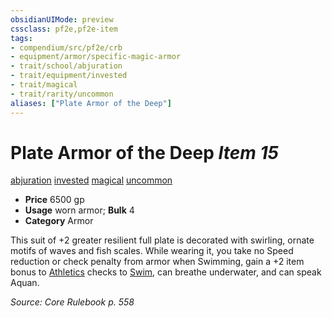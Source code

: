 ```yaml
---
obsidianUIMode: preview
cssclass: pf2e,pf2e-item
tags:
- compendium/src/pf2e/crb
- equipment/armor/specific-magic-armor 
- trait/school/abjuration
- trait/equipment/invested
- trait/magical
- trait/rarity/uncommon
aliases: ["Plate Armor of the Deep"]
---
```

# Plate Armor of the Deep *Item 15*  
[abjuration](abjuration.md)  [invested](invested.md)  [magical](magical.md)  [uncommon](uncommon.md)  

- **Price** 6500 gp
- **Usage** worn armor; **Bulk** 4
- **Category** Armor

This suit of +2 greater resilient full plate is decorated with swirling, ornate motifs of waves and fish scales. While wearing it, you take no Speed reduction or check penalty from armor when Swimming, gain a +2 item bonus to [Athletics](../../skills.md#Athletics) checks to [Swim](swim.md), can breathe underwater, and can speak Aquan.

*Source: Core Rulebook p. 558*